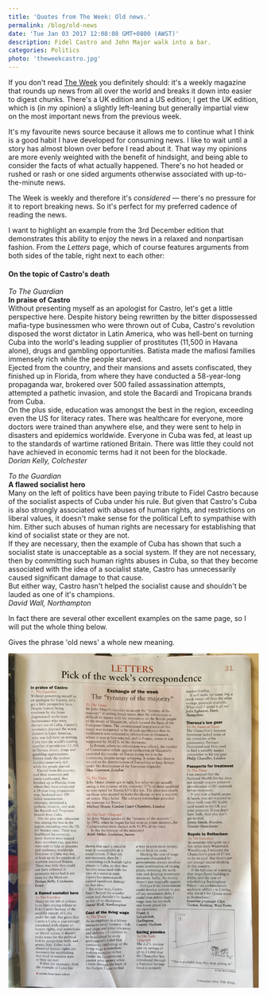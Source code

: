 ```yaml
---
title: 'Quotes from The Week: Old news.'
permalink: /blog/old-news
date: 'Tue Jan 03 2017 12:08:08 GMT+0800 (AWST)'
description: Fidel Castro and John Major walk into a bar.
categories: Politics
photo: 'theweekcastro.jpg'
---
```

If you don't read [The Week](http://theweek.com) you definitely should: it's a weekly magazine that rounds up news from all over the world and breaks it down into easier to digest chunks. There's a UK edition and a US edition; I get the UK edition, which is (in my opinion) a slightly left-leaning but generally impartial view on the most important news from the previous week.

It's my favourite news source because it allows me to continue what I think is a good habit I have developed for consuming news. I like to wait until a story has almost blown over before I read about it. That way my opinions are more evenly weighted with the benefit of hindsight, and being able to consider the facts of what actually happened. There's no hot headed or rushed or rash or one sided arguments otherwise associated with up-to-the-minute news.

The Week is weekly and therefore it's _considered_ &mdash; there's no pressure for it to report breaking news. So it's perfect for my preferred cadence of reading the news.

I want to highlight an example from the 3rd December edition that demonstrates this ability to enjoy the news in a relaxed and nonpartisan fashion. From the _Letters_ page, which of course features arguments from both sides of the table, right next to each other:

#### On the topic of Castro's death

_To The Guardian_<br />
**In praise of Castro**<br />
Without presenting myself as an apologist for Castro, let's get a little perspective here. Despite history being rewritten by the bitter dispossessed mafia-type businessmen who were thrown out of Cuba, Castro's revolution disposed the worst dictator in Latin America, who was hell-bent on turning Cuba into the world's leading supplier of prostitutes (11,500 in Havana alone), drugs and gambling opportunities. Batista made the mafiosi families immensely rich while the people starved.<br />
Ejected from the country, and their mansions and assets confiscated, they finished up in Florida, from where they have conducted a 58-year-long propaganda war, brokered over 500 failed assassination attempts, attempted a pathetic invasion, and stole the Bacardi and Tropicana brands from Cuba.<br />
On the plus side, education was amongst the best in the region, exceeding even the US for literacy rates. There was healthcare for everyone, more doctors were trained than anywhere else, and they were sent to help in disasters and epidemics worldwide. Everyone in Cuba was fed, at least up to the standards of wartime rationed Britain. There was little they could not have achieved in economic terms had it not been for the blockade.<br />
_Dorian Kelly, Colchester_

_To the Guardian_<br />
**A flawed socialist hero**<br />
Many on the left of politics have been paying tribute to Fidel Castro because of the socialist aspects of Cuba under his rule. But given that Castro's Cuba is also strongly associated with abuses of human rights, and restrictions on liberal values, it doesn't make sense for the political Left to sympathise with him. Either such abuses of human rights are necessary for establishing that kind of socialist state or they are not.<br />
If they are necessary, then the example of Cuba has shown that such a socialist state is unacceptable as a social system. If they are not necessary, then by committing such human rights abuses in Cuba, so that they become associated with the idea of a socialist state, Castro has unnecessarily caused significant damage to that cause.<br />
But either way, Castro hasn't helped the socialist cause and shouldn't be lauded as one of it's champions.<br />
_David Wall, Northampton_

In fact there are several other excellent examples on the same page, so I will put the whole thing below.

Gives the phrase 'old news' a whole new meaning.

![A great page of reading](/img/theweek2.jpg)

